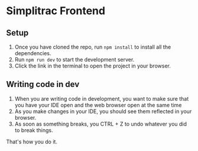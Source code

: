 # Simplitrac Frontend

## Setup
1. Once you have cloned the repo, run `npm install` to install all the dependencies.
2. Run `npm run dev` to start the development server.
3. Click the link in the terminal to open the project in your browser.

## Writing code in dev
1. When you are writing code in development, you want to make sure that you have your IDE open and the web browser open at the same time
2. As you make changes in your IDE, you should see them reflected in your browser. 
3. As soon as something breaks, you CTRL + Z to undo whatever you did to break things.

That's how you do it. 